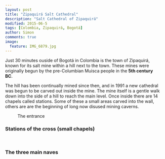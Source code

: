 ```yaml
---
layout: post
title: "Zipaquirá Salt Cathedral"
description: "Salt Cathedral of Zipaquirá"
modified: 2015-06-5
tags: [Colombia, Zipaquirá, Bogotá]
author: Simon
comments: true
image:
  feature: IMG_6879.jpg
---
```


Just 30 minutes ouside of Bogotá in Colombia is the town of Zipaquirá, known for its salt mine within a hill next to the town. These mines were originally begun by the pre-Columbian Muisca people in the **5th century BC**. 

The hill has been continually mined since then, and in 1991 a new cathedral was begun to be carved out inside the mine. The mine itself is a gentle walk down into the side of a hill to reach the main level. Once inside there are 14 chapels called stations. Some of these a small areas carved into the wall, others are are the beginning of long now disused mining caverns.

<figure>
	<a href="../images/IMG_6958.jpg"><img src="../images/IMG_6958.jpg" alt=""></a>
	<figcaption>The entrance</figcaption>
</figure>

### Stations of the cross (small chapels)

<figure>
	<a href="../images/IMG_6859.jpg"><img src="../images/IMG_6859.jpg" alt=""></a>
	<a href="../images/IMG_6872.jpg"><img src="../images/IMG_6872.jpg" alt=""></a>
		<figcaption></figcaption>
</figure>


### The three main naves

<figure>
	<a href="../images/IMG_6886.jpg"><img src="../images/IMG_6886.jpg" alt=""></a>
	<a href="../images/IMG_6924.jpg"><img src="../images/IMG_6924.jpg" alt=""></a>
	<a href="../images/IMG_6933.jpg"><img src="../images/IMG_6933.jpg" alt=""></a>
	<a href="../images/IMG_6941.jpg"><img src="../images/IMG_6941.jpg" alt=""></a>
	<a href="../images/IMG_6948.jpg"><img src="../images/IMG_6948.jpg" alt=""></a>
</figure>
